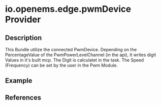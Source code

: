 # io.openems.edge.pwmDevice Provider

## Description

This Bundle utilize the connected PwmDevice.
Depending on the PercentageValue of the PwmPowerLevelChannel (in the api),
It writes digit Values in it's built mcp. The Digit is calculatet in the task. 
The Speed (Frequency) can be set by the user in the Pwm Module.


## Example

## References

